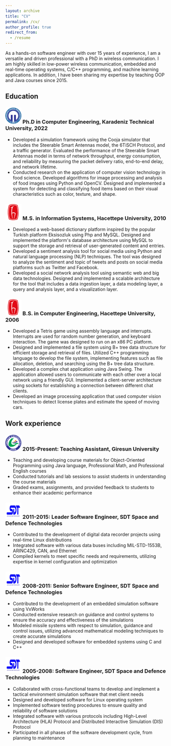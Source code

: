 ```yaml
---
layout: archive
title: "CV"
permalink: /cv/
author_profile: true
redirect_from:
  - /resume
---
```


As a hands-on software engineer with over 15 years of experience, I am a versatile and driven professional with a PhD in wireless communication. I am highly skilled in low-power wireless communication, embedded and real-time operating systems, C/C++ programming, and machine learning applications. In addition, I have been sharing my expertise by teaching OOP and Java courses since 2015.

## Education

### <img src="/images/logo-ktu.png" alt="KTU" width="50" height="50"> Ph.D in Computer Engineering, Karadeniz Technical University, 2022
  * Developed a simulation framework using the Cooja simulator that includes the Steerable Smart Antennas model, the 6TiSCH Protocol, and a traffic generator. Evaluated the performance of the Steerable Smart Antennas model in terms of network throughput, energy consumption, and reliability by measuring the packet delivery ratio, end-to-end delay, and network lifetime.
  * Conducted research on the application of computer vision technology in food science. Developed algorithms for image processing and analysis of food images using Python and OpenCV. Designed and implemented a system for detecting and classifying food items based on their visual characteristics such as color, texture, and shape.

### <img src="/images/logo-hacettepe.png" alt="Hacettepe" width="50" height="50"> M.S. in Information Systems, Hacettepe University, 2010
  * Developed a web-based dictionary platform inspired by the popular Turkish platform Eksisozluk using Php and MySQL. Designed and implemented the platform's database architecture using MySQL to support the storage and retrieval of user-generated content and entries.
  * Developed a sentiment analysis tool for social media using Python and natural language processing (NLP) techniques. The tool was designed to analyze the sentiment and topic of tweets and posts on social media platforms such as Twitter and Facebook.
  * Developed a social network analysis tool using semantic web and big data technologies. Designed and implemented a scalable architecture for the tool that includes a data ingestion layer, a data modeling layer, a query and analysis layer, and a visualization layer.

### <img src="/images/logo-hacettepe.png" alt="Hacettepe" width="50" height="50"> B.S. in Computer Engineering, Hacettepe University, 2006
  * Developed a Tetris game using assembly language and interrupts. Interrupts are used for random number generation, and keyboard interaction. The game was designed to run on an x86 PC platform.
  * Designed and implemented a file system using B+ tree data structure for efficient storage and retrieval of files. Utilized C++ programming language to develop the file system, implementing features such as file allocation, deletion, and searching using the B+ tree data structure.
  * Developed a complex chat application using Java Swing. The application allowed users to communicate with each other over a local network using a friendly GUI. Implemented a client-server architecture using sockets for establishing a connection between different chat clients. 
  * Developed an image processing application that used computer vision techniques to detect license plates and estimate the speed of moving cars. 

## Work experience

### <img src="/images/logo-giresun.png" alt="GRU" width="50" height="50"> 2015-Present: Teaching Assistant, Giresun University
  * Teaching and developing course materials for Object-Oriented Programming using Java language, Professional Math, and Professional English courses
  * Conducted tutorials and lab sessions to assist students in understanding the course materials
  * Graded exams, assignments, and provided feedback to students to enhance their academic performance

### <img src="/images/logo-sdt.png" alt="SDT" width="50" height="50"> 2011-2015: Leader Software Engineer, SDT Space and Defence Technologies 
  * Contributed to the development of digital data recorder projects using real-time Linux distributions
  * Integrated software with various data buses including MIL-STD-1553B, ARINC429, CAN, and Ethernet
  * Compiled kernels to meet specific needs and requirements, utilizing expertise in kernel configuration and optimization

### <img src="/images/logo-sdt.png" alt="SDT" width="50" height="50"> 2008-2011: Senior Software Engineer, SDT Space and Defence Technologies 
  * Contributed to the development of an embedded simulation software using VxWorks
  * Conducted extensive research on guidance and control systems to ensure the accuracy and effectiveness of the simulations
  * Modeled missile systems with respect to simulation, guidance and control issues, utilizing advanced mathematical modeling techniques to create accurate simulations
  * Designed and developed software for embedded systems using C and C++

### <img src="/images/logo-sdt.png" alt="SDT" width="50" height="50"> 2005-2008: Software Engineer, SDT Space and Defence Technologies 
  * Collaborated with cross-functional teams to develop and implement a tactical environment simulation software that met client needs
  * Designed and developed software for Linux operating system
  * Implemented software testing procedures to ensure quality and reliability of software solutions
  * Integrated software with various protocols including High-Level Architecture (HLA) Protocol and Distributed Interactive Simulation (DIS) Protocol
  * Participated in all phases of the software development cycle, from planning to maintenance
